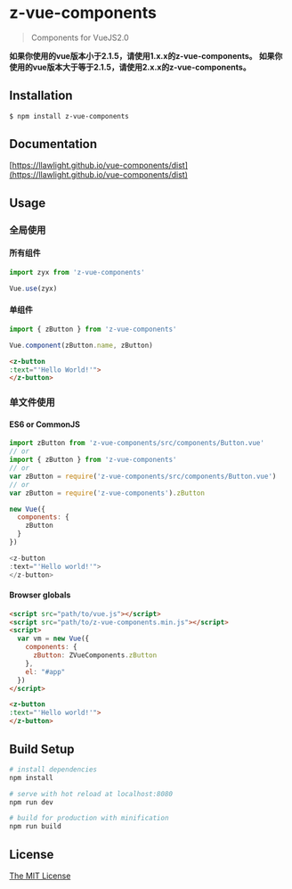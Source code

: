 # z-vue-components

> Components for VueJS2.0

**如果你使用的vue版本小于2.1.5，请使用1.x.x的z-vue-components。**
**如果你使用的vue版本大于等于2.1.5，请使用2.x.x的z-vue-components。**

## Installation
```bash
$ npm install z-vue-components
```

## Documentation
[https://llawlight.github.io/vue-components/dist](https://llawlight.github.io/vue-components/dist)

## Usage

### 全局使用

#### 所有组件

```js
import zyx from 'z-vue-components'

Vue.use(zyx)
```

#### 单组件

```js
import { zButton } from 'z-vue-components'

Vue.component(zButton.name, zButton)
```

```html
<z-button
:text="'Hello World!'">
</z-button>
```

### 单文件使用

#### ES6 or CommonJS
```js
import zButton from 'z-vue-components/src/components/Button.vue'
// or
import { zButton } from 'z-vue-components'
// or
var zButton = require('z-vue-components/src/components/Button.vue')
// or
var zButton = require('z-vue-components').zButton

new Vue({
  components: {
    zButton
  }
})

<z-button
:text="'Hello world!'">
</z-button>
```

#### Browser globals
```html
<script src="path/to/vue.js"></script>
<script src="path/to/z-vue-components.min.js"></script>
<script>
  var vm = new Vue({
    components: {
      zButton: ZVueComponents.zButton
    },
    el: "#app"
  })
</script>

<z-button
:text="'Hello world!'">
</z-button>
```

## Build Setup
``` bash
# install dependencies
npm install

# serve with hot reload at localhost:8080
npm run dev

# build for production with minification
npm run build
```
## License
[The MIT License](/LICENSE)
